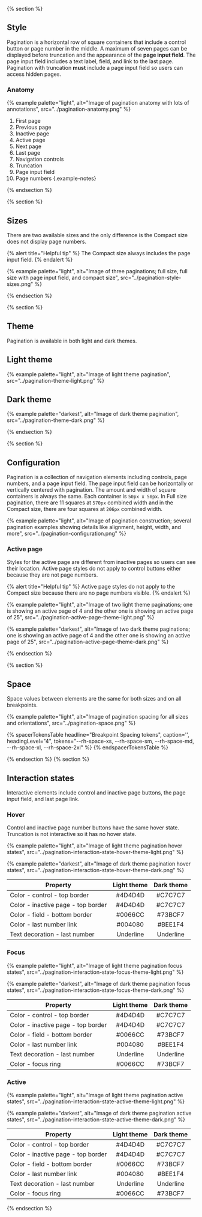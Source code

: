 {% section %}

## Style

Pagination is a horizontal row of square containers that include a control button or page number in the middle. A maximum of seven pages can be displayed before truncation and the appearance of the **page input field**. The page input field includes a text label, field, and link to the last page. Pagination with truncation **must** include a page input field so users can access hidden pages.

### Anatomy

{% example palette="light",
           alt="Image of pagination anatomy with lots of annotations",
           src="../pagination-anatomy.png" %}

1. First page
2. Previous page
3. Inactive page
4. Active page
5. Next page
6. Last page
7. Navigation controls
8. Truncation
9. Page input field
10. Page numbers
    {.example-notes}

{% endsection %}

{% section %}

## Sizes

There are two available sizes and the only difference is the Compact size does not display page numbers.

{% alert title="Helpful tip" %}
The Compact size always includes the page input field.
{% endalert %}

{% example palette="light",
           alt="Image of three paginations; full size, full size with page input field, and compact size",
           src="../pagination-style-sizes.png" %}

{% endsection %}

{% section %}

## Theme

Pagination is available in both light and dark themes.

## Light theme

{% example palette="light",
           alt="Image of light theme pagination",
           src="../pagination-theme-light.png" %}

## Dark theme

{% example palette="darkest",
           alt="Image of dark theme pagination",
           src="../pagination-theme-dark.png" %}

{% endsection %}

{% section %}

## Configuration

Pagination is a collection of navigation elements including controls, page numbers, and a page input field. The page input field can be horizontally or vertically centered with pagination. The amount and width of square containers is always the same. Each container is `50px x 50px`. In Full size pagination, there are 11 squares at `570px` combined width and in the Compact size, there are four squares at `206px` combined width.

{% example palette="light",
           alt="Image of pagination construction; several pagination examples showing details like alignment, height, width, and more",
           src="../pagination-configuration.png" %}

### Active page

Styles for the active page are different from inactive pages so users can see their location. Active page styles do not apply to control buttons either because they are not page numbers.

{% alert title="Helpful tip" %}
Active page styles do not apply to the Compact size because there are no page numbers visible.
{% endalert %}

{% example palette="light",
           alt="Image of two light theme paginations; one is showing an active page of 4 and the other one is showing an active page of 25",
           src="../pagination-active-page-theme-light.png" %}

{% example palette="darkest",
           alt="Image of two dark theme paginations; one is showing an active page of 4 and the other one is showing an active page of 25",
           src="../pagination-active-page-theme-dark.png" %}

{% endsection %}

{% section %}

## Space

Space values between elements are the same for both sizes and on all breakpoints.

{% example palette="light",
           alt="Image of pagination spacing for all sizes and orientations",
           src="../pagination-space.png" %}

{% spacerTokensTable 
    headline="Breakpoint Spacing tokens",
    caption='',
    headingLevel="4",
    tokens="--rh-space-xs, --rh-space-sm, --rh-space-md, --rh-space-xl,  --rh-space-2xl" %}
{% endspacerTokensTable %}

{% endsection %}
{% section %}

## Interaction states

Interactive elements include control and inactive page buttons, the page input field, and last page link.

### Hover

Control and inactive page number buttons have the same hover state. Truncation is not interactive so it has no hover state.

{% example palette="light",
           alt="Image of light theme pagination hover states",
           src="../pagination-interaction-state-hover-theme-light.png" %}

{% example palette="darkest",
           alt="Image of dark theme pagination hover states",
           src="../pagination-interaction-state-hover-theme-dark.png" %}

| Property                           | Light theme | Dark theme |
| ---------------------------------- | :---------: | :--------: |
| Color - control - top border       |   #4D4D4D   |  #C7C7C7   |
| Color - inactive page - top border |   #4D4D4D   |  #C7C7C7   |
| Color - field - bottom border      |   #0066CC   |  #73BCF7   |
| Color - last number link           |   #004080   |  #BEE1F4   |
| Text decoration - last number      |  Underline  | Underline  |

### Focus

{% example palette="light",
           alt="Image of light theme pagination focus states",
           src="../pagination-interaction-state-focus-theme-light.png" %}

{% example palette="darkest",
           alt="Image of dark theme pagination focus states",
           src="../pagination-interaction-state-focus-theme-dark.png" %}

| Property                           | Light theme | Dark theme |
| ---------------------------------- | :---------: | :--------: |
| Color - control - top border       |   #4D4D4D   |  #C7C7C7   |
| Color - inactive page - top border |   #4D4D4D   |  #C7C7C7   |
| Color - field - bottom border      |   #0066CC   |  #73BCF7   |
| Color - last number link           |   #004080   |  #BEE1F4   |
| Text decoration - last number      |  Underline  | Underline  |
| Color - focus ring                 |   #0066CC   |  #73BCF7   |

### Active

{% example palette="light",
           alt="Image of light theme pagination active states",
           src="../pagination-interaction-state-active-theme-light.png" %}

{% example palette="darkest",
           alt="Image of dark theme pagination active states",
           src="../pagination-interaction-state-active-theme-dark.png" %}

| Property                           | Light theme | Dark theme |
| ---------------------------------- | :---------: | :--------: |
| Color - control - top border       |   #4D4D4D   |  #C7C7C7   |
| Color - inactive page - top border |   #4D4D4D   |  #C7C7C7   |
| Color - field - bottom border      |   #0066CC   |  #73BCF7   |
| Color - last number link           |   #004080   |  #BEE1F4   |
| Text decoration - last number      |  Underline  | Underline  |
| Color - focus ring                 |   #0066CC   |  #73BCF7   |

{% endsection %}
